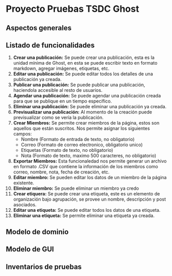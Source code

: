 # Proyecto Pruebas TSDC Ghost

## Aspectos generales

## Listado de funcionalidades

1. **Crear una publicación:** Se puede crear una publicación, esta es la unidad mínima de Ghost, en esta se puede escribir texto en formato markdown, agregar imágenes, etiquetas, etc.
2. **Editar una publicación:** Se puede editar todos los detalles de una publicación ya creada.
3. **Publicar una publicación:** Se puede publicar una publicación, haciendola accesible al resto de usuarios.
4. **Agendar una publicación:** Se puede agendar una publicación creada para que se publique en un tiempo específico.
5. **Eliminar una publicación:** Se puede eliminar una publicación ya creada.
6. **Previsualizar una publicación:** Al momento de la creación puede previsualizar como se vería la publicación.
7. **Crear Miembros:** Se permite crear miembros de la página, estos son aquellos que están suscritos. Nos permite asignar los siguientes campos:
    - Nombre (Formato de entrada de texto, no obligatorio)
    - Correo (Formato de correo electronico, obligatorio unico)
    - Etiquetas (Formato de texto, no obligatorio)
    - Nota (Formato de texto, maximo 500 caracteres, no obligatorio)
8. **Exportar Miembros:** Esta funcionaledad nos permite generar un archivo en formato .CSV que contiene la información de los miembros como correo, nombre, nota, fecha de creación, etc.
9. **Editar miembro:** Se pueden editar los datos de un miembro de la página existente.
10. **Eliminar miembro:** Se puede eliminar un miembro ya credo
11. **Crear etiquera:** Se puede crear una etiqueta, este es un elemento de organización bajo agrupación, se provee un nombre, descripción y post asociados.
12. **Editar una etiqueta:** Se puede editar todos los datos de una etiqueta.
13. **Eliminar una etiqueta:** Se permite eliminar una etiqueta ya creada.

## Modelo de dominio

## Modelo de GUI

## Inventarios de pruebas
